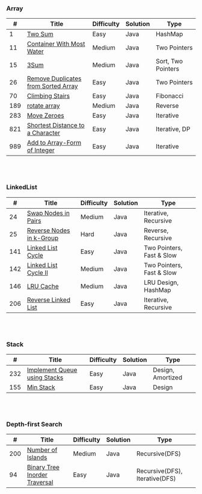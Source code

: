 ### Array
| # | Title | Difficulty | Solution | Type |
|---| ----- | ---------- | -------- | ---- |
| 1 | [Two Sum](https://github.com/HackBL/Leetcode/blob/main/Array/1.%20Two%20Sum.md) | Easy | Java | HashMap |
| 11 | [Container With Most Water](https://github.com/HackBL/Leetcode/blob/main/Array/11.%20Container%20With%20Most%20Water.md) | Medium | Java | Two Pointers |
| 15 | [3Sum](https://github.com/HackBL/Leetcode/blob/main/Array/15.%203Sum.md) | Medium | Java | Sort, Two Pointers |
| 26 | [Remove Duplicates from Sorted Array](https://github.com/HackBL/Leetcode/blob/main/Array/26.%20Remove%20Duplicates%20from%20Sorted%20Array.md) | Easy | Java | Two Pointers |
| 70 | [Climbing Stairs](https://github.com/HackBL/Leetcode/blob/main/Array/70.%20Climbing%20Stairs.md) | Easy | Java | Fibonacci |
| 189 | [rotate array](https://github.com/HackBL/Leetcode/blob/main/Array/189.%20rotate%20array.md) | Medium | Java | Reverse |
| 283 | [Move Zeroes](https://github.com/HackBL/Leetcode/blob/main/Array/283.%20Move%20Zeros.md) | Easy | Java | Iterative |
| 821 | [Shortest Distance to a Character](https://github.com/HackBL/Leetcode/blob/main/Array/821.%20Shortest%20Distance%20to%20a%20Character.md) | Easy | Java |  Iterative, DP|
| 989 | [Add to Array-Form of Integer](https://github.com/HackBL/Leetcode/blob/main/Array/989.%20Add%20to%20Array-Form%20of%20Integer.md) | Easy | Java | Iterative |

<br /><br />
### LinkedList
| # | Title | Difficulty | Solution | Type |
|---| ----- | ---------- | -------- | ---- |
| 24 | [Swap Nodes in Pairs](https://github.com/HackBL/Leetcode/blob/main/LinkedList/24.%20Swap%20Nodes%20in%20Pairs.md) | Medium | Java | Iterative, Recursive |
| 25 | [Reverse Nodes in k-Group](https://github.com/HackBL/Leetcode/blob/main/LinkedList/25.%20Reverse%20Nodes%20in%20k-Group.md) | Hard | Java | Reverse, Recursive |
| 141 | [Linked List Cycle](https://github.com/HackBL/Leetcode/blob/main/LinkedList/141.%20Linked%20List%20Cycle.md) | Easy | Java | Two Pointers, Fast & Slow |
| 142 | [Linked List Cycle II](https://github.com/HackBL/Leetcode/blob/main/LinkedList/142.%20Linked%20List%20Cycle%20II.md) | Medium | Java | Two Pointers, Fast & Slow |
| 146 | [LRU Cache](https://github.com/HackBL/Leetcode/blob/main/LinkedList/146.%20LRU%20cache.md) | Medium | Java | LRU Design, HashMap |
| 206 | [Reverse Linked List](https://github.com/HackBL/Leetcode/blob/main/LinkedList/206.%20Reverse%20Linked%20List.md) | Easy | Java | Iterative, Recursive |

<br /><br />
### Stack
| # | Title | Difficulty | Solution | Type |
|---| ----- | ---------- | -------- | ---- |
| 232 | [Implement Queue using Stacks](https://github.com/HackBL/Leetcode/blob/main/Stack/232.%20Implement%20Queue%20using%20Stacks.md) | Easy | Java | Design, Amortized |
| 155 | [Min Stack](https://github.com/HackBL/Leetcode/blob/main/Stack/155.%20Min%20Stack.md) | Easy | Java | Design |


<br /><br />
### Depth-first Search
| # | Title | Difficulty | Solution | Type |
|---| ----- | ---------- | -------- | ---- |
| 200 | [Number of Islands](https://github.com/HackBL/Leetcode/blob/main/Depth-first%20Search/200.%20Number%20of%20Islands.md) | Medium | Java | Recursive(DFS) |
| 94 | [Binary Tree Inorder Traversal](https://github.com/HackBL/Leetcode/blob/main/Stack/94.%20Binary%20Tree%20Inorder%20Traversal.md) | Easy | Java | Recursive(DFS), Iterative(DFS) |








